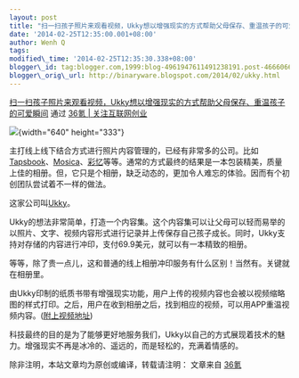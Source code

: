 ```yaml
--- 
layout: post 
title: "扫一扫孩子照片来观看视频，Ukky想以增强现实的方式帮助父母保存、重温孩子的可爱瞬间"
date: '2014-02-25T12:35:00.001+08:00' 
author: Wenh Q
tags:
modified\_time: '2014-02-25T12:35:30.338+08:00' 
blogger\_id: tag:blogger.com,1999:blog-4961947611491238191.post-4666066824054507841
blogger\_orig\_url: http://binaryware.blogspot.com/2014/02/ukky.html
---
```

[扫一扫孩子照片来观看视频，Ukky想以增强现实的方式帮助父母保存、重温孩子的可爱瞬间](http://www.36kr.com/p/209910.html) 通过
[36氪 | 关注互联网创业](http://www.36kr.com/)





![](https://images-blogger-opensocial.googleusercontent.com/gadgets/proxy?url=http%3A%2F%2Fa.36krcnd.com%2Fphoto%2F2014%2F60d518f11ca8a147a5543544a808652e.jpg&container=blogger&gadget=a&rewriteMime=image%2F*){width="640"
height="333"}



主打线上线下结合方式进行照片内容管理的，已经有非常多的公司。比如[Tapsbook](http://www.36kr.com/p/207492.html)、[Mosica](http://www.36kr.com/p/162336.html)、[彩忆](http://www.36kr.com/p/204620.html)等等。通常的方式最终的结果是一本包装精美，质量上佳的相册。但，它只是个相册，缺乏动态的，更加令人难忘的体验。因而有个初创团队尝试着不一样的做法。



这家公司叫[Ukky](http://www.ukky.com/)。



Ukky的想法非常简单，打造一个内容集。这个内容集可以让父母可以轻而易举的以照片、文字、视频内容形式进行记录并上传保存自己孩子成长。同时，Ukky支持对存储的内容进行冲印，支付69.9美元，就可以有一本精致的相册。



等等，除了贵一点儿，这和普通的线上相册冲印服务有什么区别！当然有。关键就在相册里。



由Ukky印制的纸质书带有增强现实功能，用户上传的视频内容也会被以视频缩略图的样式打印。之后，用户在收到相册之后，找到相应的视频，可以用APP重温视频内容。([附上视频地址](https://www.facebook.com/photo.php?v=4582169672365))



科技最终的目的是为了能够更好地服务我们，Ukky以自己的方式展现着技术的魅力。增强现实不再是冰冷的、遥远的，而是轻松的，充满着情感的。



除非注明，本站文章均为原创或编译，转载请注明： 文章来自
[36氪](http://www.36kr.com/)
